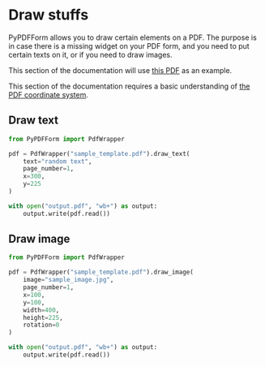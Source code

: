 # Draw stuffs

PyPDFForm allows you to draw certain elements on a PDF. The purpose is in case there is a missing widget on your PDF 
form, and you need to put certain texts on it, or if you need to draw images.

This section of the documentation will use 
[this PDF](https://github.com/chinapandaman/PyPDFForm/raw/master/pdf_samples/sample_template.pdf) as an example.

This section of the documentation requires a basic understanding of [the PDF coordinate system](coordinate.md).

## Draw text

```python
from PyPDFForm import PdfWrapper

pdf = PdfWrapper("sample_template.pdf").draw_text(
    text="random text",
    page_number=1,
    x=300,
    y=225
)

with open("output.pdf", "wb+") as output:
    output.write(pdf.read())
```

## Draw image

```python
from PyPDFForm import PdfWrapper

pdf = PdfWrapper("sample_template.pdf").draw_image(
    image="sample_image.jpg",
    page_number=1,
    x=100,
    y=100,
    width=400,
    height=225,
    rotation=0
)

with open("output.pdf", "wb+") as output:
    output.write(pdf.read())
```

